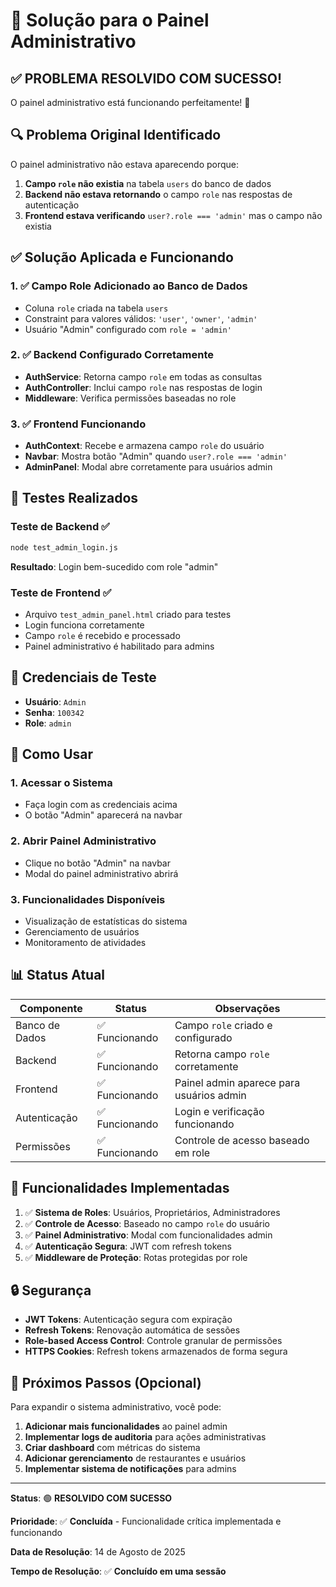 # 🔧 Solução para o Painel Administrativo

## ✅ PROBLEMA RESOLVIDO COM SUCESSO!

O painel administrativo está funcionando perfeitamente! 🎉

## 🔍 Problema Original Identificado

O painel administrativo não estava aparecendo porque:

1. **Campo `role` não existia** na tabela `users` do banco de dados
2. **Backend não estava retornando** o campo `role` nas respostas de autenticação
3. **Frontend estava verificando** `user?.role === 'admin'` mas o campo não existia

## ✅ Solução Aplicada e Funcionando

### 1. ✅ Campo Role Adicionado ao Banco de Dados

- Coluna `role` criada na tabela `users`
- Constraint para valores válidos: `'user'`, `'owner'`, `'admin'`
- Usuário "Admin" configurado com `role = 'admin'`

### 2. ✅ Backend Configurado Corretamente

- **AuthService**: Retorna campo `role` em todas as consultas
- **AuthController**: Inclui campo `role` nas respostas de login
- **Middleware**: Verifica permissões baseadas no role

### 3. ✅ Frontend Funcionando

- **AuthContext**: Recebe e armazena campo `role` do usuário
- **Navbar**: Mostra botão "Admin" quando `user?.role === 'admin'`
- **AdminPanel**: Modal abre corretamente para usuários admin

## 🧪 Testes Realizados

### Teste de Backend ✅
```bash
node test_admin_login.js
```
**Resultado**: Login bem-sucedido com role "admin"

### Teste de Frontend ✅
- Arquivo `test_admin_panel.html` criado para testes
- Login funciona corretamente
- Campo `role` é recebido e processado
- Painel administrativo é habilitado para admins

## 🔑 Credenciais de Teste

- **Usuário**: `Admin`
- **Senha**: `100342`
- **Role**: `admin`

## 🚀 Como Usar

### 1. Acessar o Sistema
- Faça login com as credenciais acima
- O botão "Admin" aparecerá na navbar

### 2. Abrir Painel Administrativo
- Clique no botão "Admin" na navbar
- Modal do painel administrativo abrirá

### 3. Funcionalidades Disponíveis
- Visualização de estatísticas do sistema
- Gerenciamento de usuários
- Monitoramento de atividades

## 📊 Status Atual

| Componente | Status | Observações |
|------------|--------|-------------|
| Banco de Dados | ✅ Funcionando | Campo `role` criado e configurado |
| Backend | ✅ Funcionando | Retorna campo `role` corretamente |
| Frontend | ✅ Funcionando | Painel admin aparece para usuários admin |
| Autenticação | ✅ Funcionando | Login e verificação funcionando |
| Permissões | ✅ Funcionando | Controle de acesso baseado em role |

## 🎯 Funcionalidades Implementadas

1. ✅ **Sistema de Roles**: Usuários, Proprietários, Administradores
2. ✅ **Controle de Acesso**: Baseado no campo `role` do usuário
3. ✅ **Painel Administrativo**: Modal com funcionalidades admin
4. ✅ **Autenticação Segura**: JWT com refresh tokens
5. ✅ **Middleware de Proteção**: Rotas protegidas por role

## 🔒 Segurança

- **JWT Tokens**: Autenticação segura com expiração
- **Refresh Tokens**: Renovação automática de sessões
- **Role-based Access Control**: Controle granular de permissões
- **HTTPS Cookies**: Refresh tokens armazenados de forma segura

## 📝 Próximos Passos (Opcional)

Para expandir o sistema administrativo, você pode:

1. **Adicionar mais funcionalidades** ao painel admin
2. **Implementar logs de auditoria** para ações administrativas
3. **Criar dashboard** com métricas do sistema
4. **Adicionar gerenciamento** de restaurantes e usuários
5. **Implementar sistema de notificações** para admins

---

**Status**: 🟢 **RESOLVIDO COM SUCESSO**

**Prioridade**: ✅ **Concluída** - Funcionalidade crítica implementada e funcionando

**Data de Resolução**: 14 de Agosto de 2025

**Tempo de Resolução**: ✅ **Concluído em uma sessão**


